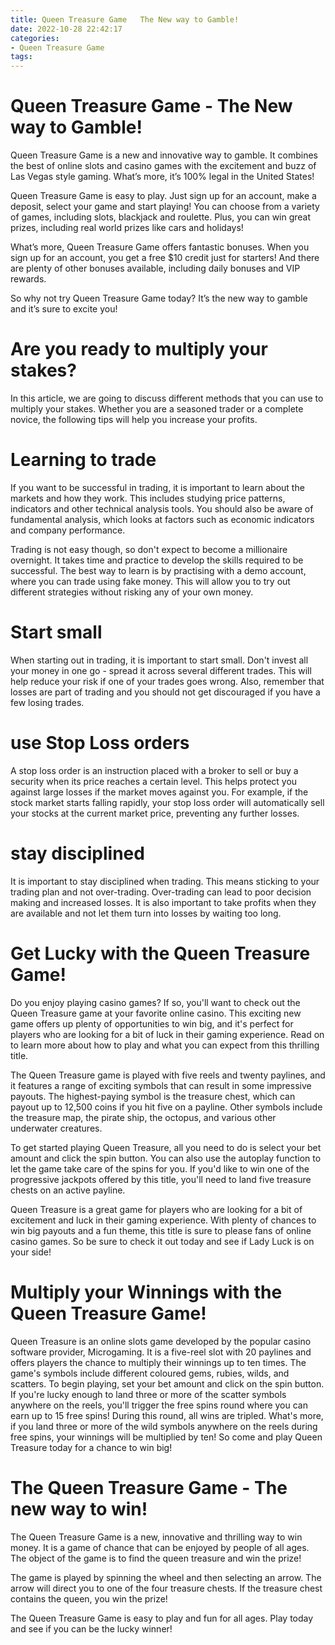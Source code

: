 ```yaml
---
title: Queen Treasure Game   The New way to Gamble!
date: 2022-10-28 22:42:17
categories:
- Queen Treasure Game
tags:
---
```



#  Queen Treasure Game - The New way to Gamble!

Queen Treasure Game is a new and innovative way to gamble. It combines the best of online slots and casino games with the excitement and buzz of Las Vegas style gaming. What’s more, it’s 100% legal in the United States!

Queen Treasure Game is easy to play. Just sign up for an account, make a deposit, select your game and start playing! You can choose from a variety of games, including slots, blackjack and roulette. Plus, you can win great prizes, including real world prizes like cars and holidays!

What’s more, Queen Treasure Game offers fantastic bonuses. When you sign up for an account, you get a free $10 credit just for starters! And there are plenty of other bonuses available, including daily bonuses and VIP rewards.

So why not try Queen Treasure Game today? It’s the new way to gamble and it’s sure to excite you!

#  Are you ready to multiply your stakes?

In this article, we are going to discuss different methods that you can use to multiply your stakes. Whether you are a seasoned trader or a complete novice, the following tips will help you increase your profits.

# Learning to trade

If you want to be successful in trading, it is important to learn about the markets and how they work. This includes studying price patterns, indicators and other technical analysis tools. You should also be aware of fundamental analysis, which looks at factors such as economic indicators and company performance.

Trading is not easy though, so don't expect to become a millionaire overnight. It takes time and practice to develop the skills required to be successful. The best way to learn is by practising with a demo account, where you can trade using fake money. This will allow you to try out different strategies without risking any of your own money.

# Start small

When starting out in trading, it is important to start small. Don't invest all your money in one go - spread it across several different trades. This will help reduce your risk if one of your trades goes wrong. Also, remember that losses are part of trading and you should not get discouraged if you have a few losing trades.

# use Stop Loss orders

A stop loss order is an instruction placed with a broker to sell or buy a security when its price reaches a certain level. This helps protect you against large losses if the market moves against you. For example, if the stock market starts falling rapidly, your stop loss order will automatically sell your stocks at the current market price, preventing any further losses.

# stay disciplined

It is important to stay disciplined when trading. This means sticking to your trading plan and not over-trading. Over-trading can lead to poor decision making and increased losses. It is also important to take profits when they are available and not let them turn into losses by waiting too long.

#  Get Lucky with the Queen Treasure Game!

Do you enjoy playing casino games? If so, you'll want to check out the Queen Treasure game at your favorite online casino. This exciting new game offers up plenty of opportunities to win big, and it's perfect for players who are looking for a bit of luck in their gaming experience. Read on to learn more about how to play and what you can expect from this thrilling title.

The Queen Treasure game is played with five reels and twenty paylines, and it features a range of exciting symbols that can result in some impressive payouts. The highest-paying symbol is the treasure chest, which can payout up to 12,500 coins if you hit five on a payline. Other symbols include the treasure map, the pirate ship, the octopus, and various other underwater creatures.

To get started playing Queen Treasure, all you need to do is select your bet amount and click the spin button. You can also use the autoplay function to let the game take care of the spins for you. If you'd like to win one of the progressive jackpots offered by this title, you'll need to land five treasure chests on an active payline.

Queen Treasure is a great game for players who are looking for a bit of excitement and luck in their gaming experience. With plenty of chances to win big payouts and a fun theme, this title is sure to please fans of online casino games. So be sure to check it out today and see if Lady Luck is on your side!

#  Multiply your Winnings with the Queen Treasure Game!

Queen Treasure is an online slots game developed by the popular casino software provider, Microgaming. It is a five-reel slot with 20 paylines and offers players the chance to multiply their winnings up to ten times. The game's symbols include different coloured gems, rubies, wilds, and scatters. To begin playing, set your bet amount and click on the spin button. If you're lucky enough to land three or more of the scatter symbols anywhere on the reels, you'll trigger the free spins round where you can earn up to 15 free spins! During this round, all wins are tripled. What's more, if you land three or more of the wild symbols anywhere on the reels during free spins, your winnings will be multiplied by ten! So come and play Queen Treasure today for a chance to win big!

#  The Queen Treasure Game - The new way to win!

The Queen Treasure Game is a new, innovative and thrilling way to win money. It is a game of chance that can be enjoyed by people of all ages. The object of the game is to find the queen treasure and win the prize!

The game is played by spinning the wheel and then selecting an arrow. The arrow will direct you to one of the four treasure chests. If the treasure chest contains the queen, you win the prize!

The Queen Treasure Game is easy to play and fun for all ages. Play today and see if you can be the lucky winner!